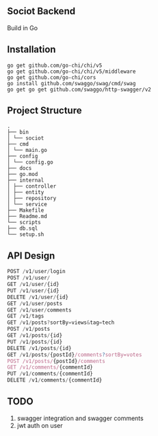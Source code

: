## Sociot Backend

Build in Go

## Installation

```
go get github.com/go-chi/chi/v5
go get github.com/go-chi/chi/v5/middleware
go get github.com/go-chi/cors
go install github.com/swaggo/swag/cmd/swag
go get go get github.com/swaggo/http-swagger/v2
```


## Project Structure

```shell
.
├── bin
│ └── sociot
├── cmd
│ └── main.go
├── config
│ └── config.go
├── docs
├── go.mod
├── internal
│ ├── controller
│ ├── entity
│ ├── repository
│ └── service
├── Makefile
├── Readme.md
└── scripts
├── db.sql
└── setup.sh
```

## API Design

```js
POST /v1/user/login
POST /v1/user/
GET /v1/user/{id}
PUT /v1/user/{id}
DELETE /v1/user/{id}
GET /v1/user/posts
GET /v1/user/comments
GET /v1/tags
GET /v1/posts?sortBy=views&tag=tech
POST /v1/posts
GET /v1/posts/{id}
PUT /v1/posts/{id}
DELETE /v1/posts/{id}
GET /v1/posts/{postId}/comments?sortBy=votes
POST /v1/posts/{postId}/comments
GET /v1/comments/{commentId}
PUT /v1/comments/{commentId}
DELETE /v1/comments/{commentId}
```

## TODO

1. swagger integration and swagger comments
2. jwt auth on user